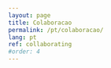 ```yaml
---
layout: page
title: Colaboracao
permalink: /pt/colaboracao/
lang: pt
ref: collaborating
#order: 4
---
```

